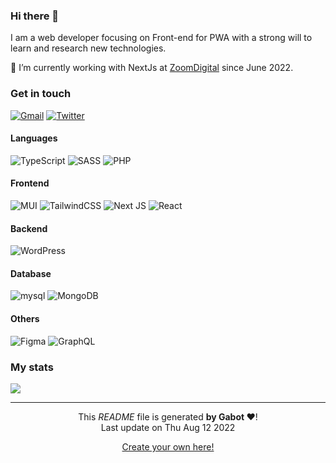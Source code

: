 ### Hi there 👋

I am a web developer focusing on Front-end for PWA with a strong will to learn and research new technologies.

🔭 I’m currently working with NextJs at [ZoomDigital](https://zoomdigital.ch/) since June 2022.

### Get in touch

[![Gmail](https://img.shields.io/badge/Gmail-D14836?logo=gmail&logoColor=white)](chelbi.aml@gmail.com)
[![Twitter](https://img.shields.io/badge/Twitter-%231DA1F2.svg?logo=Twitter&logoColor=white)](https://twitter.com/Shelby_AA)

#### Languages

![TypeScript](https://img.shields.io/badge/typescript-%23007ACC.svg?style=for-the-badge&logo=typescript&logoColor=white) ![SASS](https://img.shields.io/badge/SASS-hotpink.svg?style=for-the-badge&logo=SASS&logoColor=white) ![PHP](https://img.shields.io/badge/php-%23777BB4.svg?style=for-the-badge&logo=php&logoColor=white)

#### Frontend

![MUI](https://img.shields.io/badge/MUI-%230081CB.svg?style=for-the-badge&logo=material-ui&logoColor=white) ![TailwindCSS](https://img.shields.io/badge/tailwindcss-%2338B2AC.svg?style=for-the-badge&logo=tailwind-css&logoColor=white) ![Next JS](https://img.shields.io/badge/Next-black?style=for-the-badge&logo=next.js&logoColor=white) ![React](https://img.shields.io/badge/react-%2320232a.svg?style=for-the-badge&logo=react&logoColor=%2361DAFB)

#### Backend

![WordPress](https://img.shields.io/badge/WordPress-%23117AC9.svg?style=for-the-badge&logo=WordPress&logoColor=white)

#### Database

![mysql](https://img.shields.io/badge/MySQL-005C84?style=for-the-badge&logo=mysql&logoColor=white) ![MongoDB](https://img.shields.io/badge/MongoDB-4EA94B?style=for-the-badge&logo=mongodb&logoColor=white)

#### Others

![Figma](https://img.shields.io/badge/figma-%23F24E1E.svg?style=for-the-badge&logo=figma&logoColor=white) ![GraphQL](https://img.shields.io/badge/-GraphQL-E10098?style=for-the-badge&logo=graphql&logoColor=white)

### My stats

![](https://github-readme-stats.vercel.app/api/top-langs/?username=A-chelbi&langs_count=7&theme=dark&hide_border=true&include_all_commits=false&count_private=true&layout=compact)

---

<p align="center">This <i>README</i> file is generated <b>by Gabot ❤️</b>!</br>Last update on Thu Aug 12 2022<br /></p>

<p align="center"> <a href="https://medium.com/@th.guibert/how-to-create-a-self-updating-readme-md-for-your-github-profile-f8b05744ca91">Create your own here!</a> </p>
